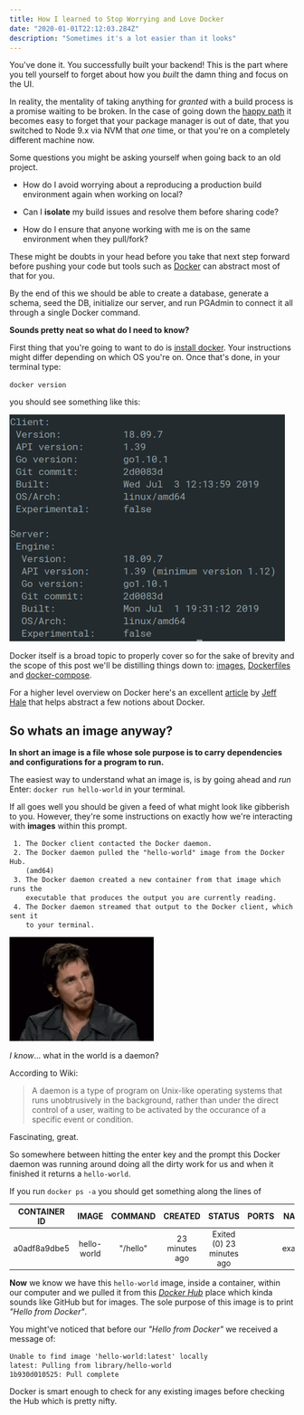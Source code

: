 ```yaml
---
title: How I learned to Stop Worrying and Love Docker
date: "2020-01-01T22:12:03.284Z"
description: "Sometimes it's a lot easier than it looks"
---
```


You've done it. You successfully built your backend!
This is the part where you tell yourself to forget about how you _built_ the damn thing and focus on the UI.

In reality, the mentality of taking anything for _granted_ with a build process is a promise waiting to be broken. In the case of going down the [happy path](https://en.wikipedia.org/wiki/Happy_path) it becomes easy to forget that your package manager is out of date, that you switched to Node 9.x via NVM that _one_ time, or that you're on a completely different machine now.

Some questions you might be asking yourself when going back to an old project.

- How do I avoid worrying about a reproducing a production build environment again when working on local?

- Can I **isolate** my build issues and resolve them before sharing code?

- How do I ensure that anyone working with me is on the same environment when they pull/fork?

These might be doubts in your head before you take that next step forward before pushing your code but tools such as [Docker](<https://en.wikipedia.org/wiki/Docker_(software)>) can abstract most of that for you.

By the end of this we should be able to create a database, generate a schema, seed the DB, initialize our server, and run PGAdmin to connect it all through a single Docker command.

**Sounds pretty neat so what do I need to know?**

First thing that you're going to want to do is [install docker](https://docs.docker.com/install/). Your instructions might differ depending on which OS you're on. Once that's done, in your terminal type:

`docker version`

you should see something like this:

![docker-version](./docker-version.png)

Docker itself is a broad topic to properly cover so for the sake of brevity and the scope of this post we'll be distilling things down to: [images](https://docs.docker.com/engine/reference/commandline/images/), [Dockerfiles](https://docs.docker.com/engine/reference/builder/) and [docker-compose](https://docs.docker.com/compose/).

For a higher level overview on Docker here's an excellent [article](https://towardsdatascience.com/learn-enough-docker-to-be-useful-b7ba70caeb4b) by [Jeff Hale](https://twitter.com/discdiver) that helps abstract a few notions about Docker.

## So whats an image anyway?

**In short an image is a file whose sole purpose is to carry dependencies and configurations for a program to run.**

The easiest way to understand what an image is, is by going ahead and _run_
Enter: `docker run hello-world` in your terminal.

If all goes well you should be given a feed of what might look like gibberish to you. However, they're some instructions on exactly how we're interacting with **images** within this prompt.

```
 1. The Docker client contacted the Docker daemon.
 2. The Docker daemon pulled the "hello-world" image from the Docker Hub.
    (amd64)
 3. The Docker daemon created a new container from that image which runs the
    executable that produces the output you are currently reading.
 4. The Docker daemon streamed that output to the Docker client, which sent it
    to your terminal.
```

![nod](./nod.gif)

_I know_... what in the world is a daemon?

According to Wiki:

> A daemon is a type of program on Unix-like operating systems that runs unobtrusively in the background, rather than under the direct control of a user, waiting to be activated by the occurance of a specific event or condition.

Fascinating, great.

So somewhere between hitting the enter key and the prompt this Docker daemon was running around doing all the dirty work for us and when it finished it returns a `hello-world`.

If you run `docker ps -a` you should get something along the lines of

| CONTAINER ID |    IMAGE    | COMMAND  |    CREATED     |          STATUS           | PORTS | NAMES   |
| ------------ | :---------: | :------: | :------------: | :-----------------------: | :---: | ------- |
| a0adf8a9dbe5 | hello-world | "/hello" | 23 minutes ago | Exited (0) 23 minutes ago |       | example |

**Now** we know we have this `hello-world` image, inside a container, within our computer and we pulled it from this [_Docker Hub_](https://hub.docker.com/) place which kinda sounds like GitHub but for images. The sole purpose of this image is to print _"Hello from Docker"_.

You might've noticed that before our _"Hello from Docker"_ we received a message of:

```
Unable to find image 'hello-world:latest' locally
latest: Pulling from library/hello-world
1b930d010525: Pull complete
```

Docker is smart enough to check for any existing images before checking the Hub which is pretty nifty.
